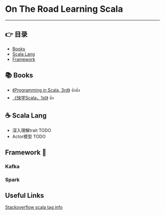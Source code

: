 
# On The Road Learning Scala
---


## :point_right: 目录

* [Books](#books-books)
* [Scala Lang]()
* [Framework](#purple_heart-framework)

## :books: Books

* [《Programming in Scala, 3rd》](https://github.com/vonzhou/ProgrammingInScala) :+1::+1:
* [《快学Scala，1st》](https://github.com/vonzhou/ScalaImpatient) :+1:

## :coffee: Scala Lang


* 深入理解trait TODO
* Actor模型 TODO


##  Framework :purple_heart:


### Kafka

### Spark

## Useful Links

[Stackoverflow scala tag info](https://stackoverflow.com/tags/scala/info)

